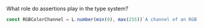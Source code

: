 What role do assertions play in the type system?

```ts
const RGBColorChannel = L.number(min(0), max(255))`A channel of an RGB color triple.`
```
